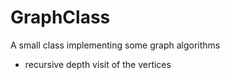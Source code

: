 # GraphClass
A small class implementing some graph algorithms
- recursive depth visit of the vertices
